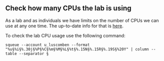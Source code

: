 ## Check how many CPUs the lab is using

As a lab and as individuals we have limits on the number of CPUs we can use at any one time. The up-to-date info for that is [here](https://wiki.thecrick.org/display/HPC/Running+jobs+on+CAMP).

To check the lab CPU usage use the following command:

`squeue --account u_luscomben --format "%u§%i§%.30j§%P§%C§%m§%M§%L§%t§%.15N§%.15R§%.19S§%20Y" | column --table --separator §`
